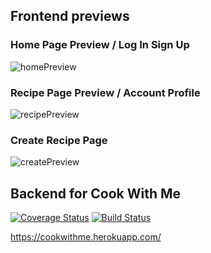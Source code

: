 ## Frontend previews

### Home Page Preview / Log In Sign Up
![homePreview](https://github.com/Knkjett/cookwithme_BE/blob/master/preview/homePreview.gif?raw=true)

### Recipe Page Preview / Account Profile
![recipePreview](https://github.com/Knkjett/cookwithme_BE/blob/master/preview/recipePreview.gif?raw=true)

### Create Recipe Page
![createPreview](https://github.com/Knkjett/cookwithme_BE/blob/master/preview/createPreview.gif?raw=true)

## Backend for Cook With Me

[![Coverage Status](https://coveralls.io/repos/github/Knkjett/cookwithme_BE/badge.svg?branch=cicd_pipeline)](https://coveralls.io/github/Knkjett/cookwithme_BE?branch=cicd_pipeline)
[![Build Status](https://travis-ci.org/Knkjett/cookwithme_BE.svg?branch=master)](https://travis-ci.org/Knkjett/cookwithme_BE)

https://cookwithme.herokuapp.com/
